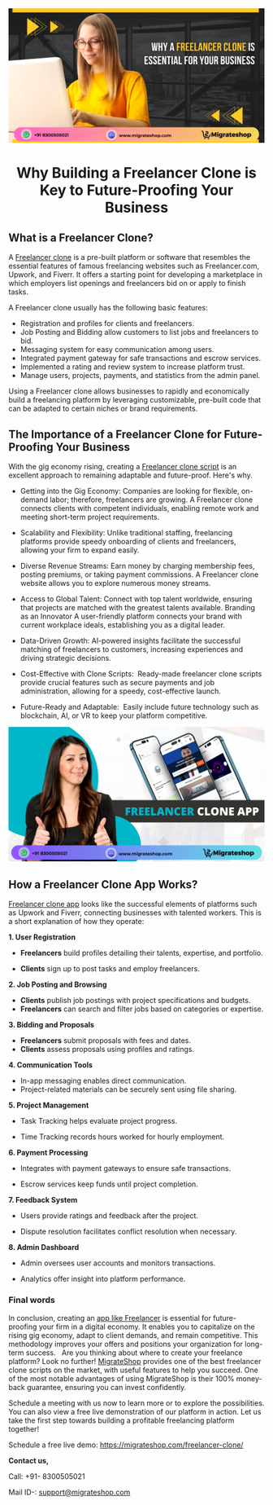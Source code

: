 <div class="Box-sc-g0xbh4-0 iIZCet"><img alt=“freelancerclone.png" src="https://github.com/migrateshop/freelancer-clone/blob/main/images/freelancer-clone.png" data-hpc="true" class="Box-sc-g0xbh4-0 kzRgrI"></div>


<h1 align="center"> Why Building a Freelancer Clone is Key to Future-Proofing Your Business </h1>

## What is a Freelancer Clone?
A [Freelancer clone](https://migrateshop.com/freelancer-clone/) is a pre-built platform or software that resembles the essential features of famous freelancing websites such as Freelancer.com, Upwork, and Fiverr. It offers a starting point for developing a marketplace in which employers list openings and freelancers bid on or apply to finish tasks.

A Freelancer clone usually has the following basic features: 
* Registration and profiles for clients and freelancers.
* Job Posting and Bidding allow customers to list jobs and freelancers to bid.
* Messaging system for easy communication among users.
* Integrated payment gateway for safe transactions and escrow services.
* Implemented a rating and review system to increase platform trust.
* Manage users, projects, payments, and statistics from the admin panel.

Using a Freelancer clone allows businesses to rapidly and economically build a freelancing platform by leveraging customizable, pre-built code that can be adapted to certain niches or brand requirements.

## The Importance of a Freelancer Clone for Future-Proofing Your Business
With the gig economy rising, creating a [Freelancer clone script](https://migrateshop.com/freelancer-clone/) is an excellent approach to remaining adaptable and future-proof. Here's why.

* Getting into the Gig Economy:
Companies are looking for flexible, on-demand labor; therefore, freelancers are growing. A Freelancer clone connects clients with competent individuals, enabling remote work and meeting short-term project requirements.

* Scalability and Flexibility: Unlike traditional staffing, freelancing platforms provide speedy onboarding of clients and freelancers, allowing your firm to expand easily.

* Diverse Revenue Streams:
Earn money by charging membership fees, posting premiums, or taking payment commissions. A Freelancer clone website allows you to explore numerous money streams.

* Access to Global Talent:
Connect with top talent worldwide, ensuring that projects are matched with the greatest talents available.
Branding as an Innovator A user-friendly platform connects your brand with current workplace ideals, establishing you as a digital leader.

* Data-Driven Growth:
AI-powered insights facilitate the successful matching of freelancers to customers, increasing experiences and driving strategic decisions.

* Cost-Effective with Clone Scripts: 
Ready-made freelancer clone scripts provide crucial features such as secure payments and job administration, allowing for a speedy, cost-effective launch.

* Future-Ready and Adaptable:
 Easily include future technology such as blockchain, AI, or VR to keep your platform competitive.

<div class="Box-sc-g0xbh4-0 iIZCet"><img alt=“freelancerclone.png" src="https://github.com/migrateshop/freelancer-clone/blob/main/images/freelancer-clone-app.png" data-hpc="true" class="Box-sc-g0xbh4-0 kzRgrI"></div>

## How a Freelancer Clone App Works?
[Freelancer clone app](https://migrateshop.com/freelancer-clone/) looks like the successful elements of platforms such as Upwork and Fiverr, connecting businesses with talented workers. This is a short explanation of how they operate:

**1. User Registration**

* **Freelancers** build profiles detailing their talents, expertise, and portfolio.

* **Clients** sign up to post tasks and employ freelancers.

**2. Job Posting and Browsing**

* **Clients** publish job postings with project specifications and budgets.
* **Freelancers** can search and filter jobs based on categories or expertise.

**3. Bidding and Proposals**

* **Freelancers** submit proposals with fees and dates.
* **Clients** assess proposals using profiles and ratings.

**4. Communication Tools**

* In-app messaging enables direct communication.
* Project-related materials can be securely sent using file sharing.

**5. Project Management**

* Task Tracking helps evaluate project progress.

* Time Tracking records hours worked for hourly employment.

**6. Payment Processing**

* Integrates with payment gateways to ensure safe transactions.

* Escrow services keep funds until project completion.

**7. Feedback System**
* Users provide ratings and feedback after the project.

* Dispute resolution facilitates conflict resolution when necessary.

**8. Admin Dashboard**

* Admin oversees user accounts and monitors transactions.

* Analytics offer insight into platform performance.

### Final words
In conclusion, creating an [app like Freelancer](https://migrateshop.com/freelancer-clone/) is essential for future-proofing your firm in a digital economy. It enables you to capitalize on the rising gig economy, adapt to client demands, and remain competitive. This methodology improves your offers and positions your organization for long-term success.   Are you thinking about where to create your freelance platform? Look no further! [MigrateShop](https://migrateshop.com/) provides one of the best freelancer clone scripts on the market, with useful features to help you succeed. One of the most notable advantages of using MigrateShop is their 100% money-back guarantee, ensuring you can invest confidently.

Schedule a meeting with us now to learn more or to explore the possibilities. You can also view a free live demonstration of our platform in action. Let us take the first step towards building a profitable freelancing platform together!

Schedule a free live demo: https://migrateshop.com/freelancer-clone/

**Contact us,** 

Call: +91- 8300505021

Mail ID-: support@migrateshop.com  
